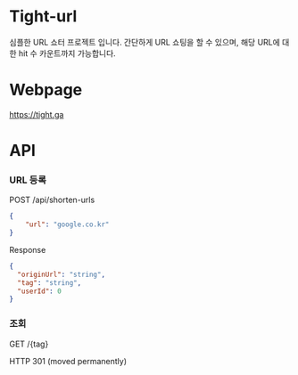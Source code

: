 # Tight-url

심플한 URL 쇼터 프로젝트 입니다. 간단하게 URL 쇼팅을 할 수 있으며, 해당 URL에 대한 hit 수 카운트까지 가능합니다.

# Webpage

https://tight.ga

# API

### URL 등록

POST /api/shorten-urls
```json
{
    "url": "google.co.kr"
}
```

Response
```json
{
  "originUrl": "string",
  "tag": "string",
  "userId": 0
}
```

### 조회

GET /{tag}

HTTP 301 (moved permanently)
